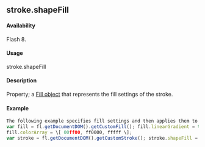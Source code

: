 ## stroke.shapeFill

#### Availability

Flash 8.

#### Usage

stroke.shapeFill

#### Description

Property; a [Fill object](#!wielmic/developers-animatesdk-docs/test/Fill_object/fill_summary.md) that represents the fill settings of the stroke.

#### Example

```javascript
The following example specifies fill settings and then applies them to the stroke:
var fill = fl.getDocumentDOM().getCustomFill(); fill.linearGradient = true;
fill.colorArray = \[ 00ff00, ff0000, fffff \];
var stroke = fl.getDocumentDOM().getCustomStroke(); stroke.shapeFill = fill; fl.getDocumentDOM().setCustomStroke(stroke);

```
